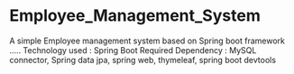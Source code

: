 # Employee_Management_System
A simple Employee management system based on Spring boot framework .....
Technology used : Spring Boot
Required Dependency : MySQL connector, Spring data jpa, spring web, thymeleaf, spring boot devtools
